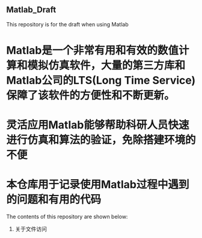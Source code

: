 ## Matlab_Draft
This repository is for the draft when using Matlab

# Matlab是一个非常有用和有效的数值计算和模拟仿真软件，大量的第三方库和Matlab公司的LTS(Long Time Service)保障了该软件的方便性和不断更新。
# 灵活应用Matlab能够帮助科研人员快速进行仿真和算法的验证，免除搭建环境的不便
# 本仓库用于记录使用Matlab过程中遇到的问题和有用的代码

The contents of this repository are shown below:

1. 关于文件访问
